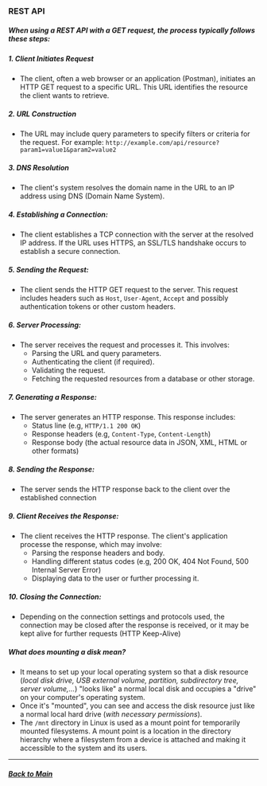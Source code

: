 ### REST API

##### When using a REST API with a GET request, the process typically follows these steps:

##### 1. Client Initiates Request

* The client, often a web browser or an application (Postman), initiates an HTTP GET request to a specific URL. This URL identifies the resource the client wants to retrieve.

##### 2. URL Construction
* The URL may include query parameters to specify filters or criteria for the request. For example: `http://example.com/api/resource?param1=value1&param2=value2`

##### 3. DNS Resolution
* The client's system resolves the domain name in the URL to an IP address using DNS (Domain Name System).

##### 4. Establishing a Connection:
* The client establishes a TCP connection with the server at the resolved IP address. If the URL uses HTTPS, an SSL/TLS handshake occurs to establish a secure connection.

##### 5. Sending the Request:
* The client sends the HTTP GET request to the server. This request includes headers such as `Host`, `User-Agent`, `Accept` and possibly authentication tokens or other custom headers.

##### 6. Server Processing:
* The server receives the request and processes it. This involves:
    * Parsing the URL and query parameters.
    * Authenticating the client (if required).
    * Validating the request.
    * Fetching the requested resources from a database or other storage.

##### 7. Generating a Response:
* The server generates an HTTP response. This response includes:
    * Status line (e.g, `HTTP/1.1 200 OK`)
    * Response headers (e.g, `Content-Type`, `Content-Length`)
    * Response body (the actual resource data in JSON, XML, HTML or other formats)

##### 8. Sending the Response:
* The server sends the HTTP response back to the client over the established connection

##### 9. Client Receives the Response:
* The client receives the HTTP response. The client's application processe the response, which may involve:
    * Parsing the response headers and body.
    * Handling different status codes (e.g, 200 OK, 404 Not Found, 500 Internal Server Error)
    * Displaying data to the user or further processing it.

##### 10. Closing the Connection:
* Depending on the connection settings and protocols used, the connection may be closed after the response is received, or it may be kept alive for further requests (HTTP Keep-Alive)


##### What does mounting a disk mean?
* It means to set up your local operating system so that a disk resource (*local disk drive, USB external volume, partition, subdirectory tree, server volume,...*) "looks like" a normal local disk and occupies a "drive" on your computer's operating system.
* Once it's "mounted", you can see and access the disk resource just like a normal local hard drive (*with necessary permissions*).
* The `/mnt` directory in Linux is used as a mount point for temporarily mounted filesystems. A mount point is a location in the directory hierarchy where a filesystem from a device is attached and making it accessible to the system and its users.


---

##### [Back to Main](./index.md) 